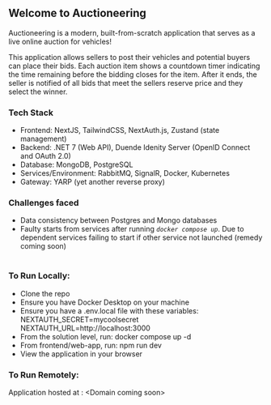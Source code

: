 ## Welcome to Auctioneering

Auctioneering is a modern, built-from-scratch application that serves as a live online auction for vehicles!

This application allows sellers to post their vehicles and potential buyers can place their bids. Each auction item shows a countdown timer indicating the time remaining before the bidding closes for the item. After it ends, the seller is notified of all bids that meet the sellers reserve price and they select the winner.

### Tech Stack

- Frontend: NextJS, TailwindCSS, NextAuth.js, Zustand (state management)
- Backend: .NET 7 (Web API), Duende Idenity Server (OpenID Connect and OAuth 2.0)
- Database: MongoDB, PostgreSQL
- Services/Environment: RabbitMQ, SignalR, Docker, Kubernetes
- Gateway: YARP (yet another reverse proxy)

### Challenges faced

- Data consistency between Postgres and Mongo databases
- Faulty starts from services after running _`docker compose up`_. Due to dependent services failing to start if other service not launched (remedy coming soon)
  <br>
  <br>

### To Run Locally:

- Clone the repo
- Ensure you have Docker Desktop on your machine
- Ensure you have a .env.local file with these variables:
  NEXTAUTH_SECRET=mycoolsecret
  NEXTAUTH_URL=http://localhost:3000
- From the solution level, run: docker compose up -d
- From frontend/web-app, run: npm run dev
- View the application in your browser

### To Run Remotely:

Application hosted at : &lt;Domain coming soon&gt;
